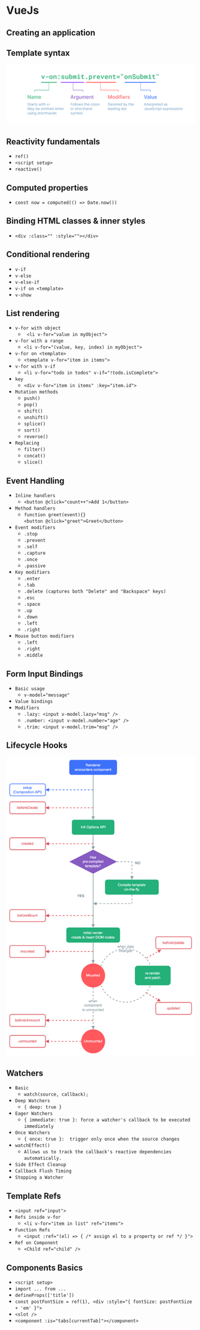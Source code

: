 # VueJs
## Creating an application
## Template syntax
![alt text](image.png)
## Reactivity fundamentals
  - `ref()`
  - `<script setup>`
  - `reactive()`
## Computed properties
  - `const now = computed(() => Date.now())`
## Binding HTML classes & inner styles
  - `<div :class="" :style=""></div>`
## Conditional rendering
  - `v-if`
  - `v-else`
  - `v-else-if`
  - `v-if on <template>`
  - `v-show`
## List rendering
  - `v-for with object`
    - ` <li v-for="value in myObject">`
  - `v-for with a range`
    - `<li v-for="(value, key, index) in myObject">`
  - `v-for on <template>`
    - `<template v-for="item in items">`
  - `v-for with v-if`
    - `<li v-for="todo in todos" v-if="!todo.isComplete">`
  - `key`
    - `<div v-for="item in items" :key="item.id">`
  - `Mutation methods`
    - `push()`
    - `pop()`
    - `shift()`
    - `unshift()`
    - `splice()`
    - `sort()`
    - `reverse()`
  - `Replacing `
    - `filter()`
    - `concat()`
    - `slice()`
## Event Handling
  - `Inline handlers`
    - `<button @click="count++">Add 1</button>`
  - `Method handlers`
    - `function greet(event){}`<br />
      `<button @click="greet">Greet</button>`
  - `Event modifiers`
    - `.stop`
    - `.prevent`
    - `.self`
    - `.capture`
    - `.once`
    - `.passive`
  - `Key modifiers`
    - `.enter`
    - `.tab`
    - `.delete (captures both "Delete" and "Backspace" keys)`
    - `.esc`
    - `.space`
    - `.up`
    - `.down`
    - `.left`
    - `.right`
  - `Mouse button modifiers`
    - `.left`
    - `.right`
    - `.middle`
## Form Input Bindings
  - `Basic usage`
    - `v-model="message"`
  - `Value bindings`
  - `Modifiers`
    - `.lazy: <input v-model.lazy="msg" />`
    - `.number: <input v-model.number="age" />`
    - `.trim: <input v-model.trim="msg" />`
## Lifecycle Hooks
  <img src="image-1.png" alt="Lifecycle Hooks" width="600px">

## Watchers
  - `Basic`
    - `watch(source, callback);`
  - `Deep Watchers`
    - `{ deep: true }`
  - `Eager Watchers`
    - `{ immediate: true }: force a watcher's callback to be executed immediately`
  - `Once Watchers`
    - `{ once: true }:  trigger only once when the source changes`
  - `watchEffect()`
    - `Allows us to track the callback's reactive dependencies automatically.`
  - `Side Effect Cleanup`
  - `Callback Flush Timing`
  - `Stopping a Watcher`

## Template Refs
  - `<input ref="input"> `
  - `Refs inside v-for`
    - `<li v-for="item in list" ref="items">`
  - `Function Refs`
    - `<input :ref="(el) => { /* assign el to a property or ref */ }">`
  - `Ref on Component`
    - `<Child ref="child" />`
## Components Basics
  - `<script setup>`
  - `import ... from ...`
  - `defineProps(['title'])`
  - `const postFontSize = ref(1), <div :style="{ fontSize: postFontSize + 'em' }">`
  - `<slot />`
  - `<component :is="tabs[currentTab]"></component>`